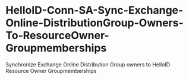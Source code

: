 # HelloID-Conn-SA-Sync-Exchange-Online-DistributionGroup-Owners-To-ResourceOwner-Groupmemberships
Synchronize Exchange Online Distribution Group owners to HelloID Resource Owner Groupmemberships
